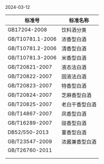 2024-03-12


| 标准号              | 标准名称        |
| ---------------- | ----------- |
| GB17204-2008     | 饮料酒分类<br>   |
| GB/T10781.1-2006 | 浓香型白酒       |
| GB/T10781.2-2006 | 清香型白酒       |
| GB/T10781.3-2006 | 米香型白酒       |
| GB/T20821-2007   | 液态法白酒       |
| GB/T20822-2007   | 固液法白酒<br>   |
| GB/T20823-2007   | 特香型白酒       |
| GB/T20824-2007   | 芝麻香型白酒<br>  |
| GB/T20825-2007   | 老白干香型白酒<br> |
| GB/T14867-2007   | 凤香型白酒       |
| GB/T16289-2007   | 豉香型白酒       |
| DB52/550-2013    | 董香型白酒       |
| GB/T23547-2009   | 浓酱兼香型白酒<br> |
| GB/T26760-2011   |             |
|                  |             |
|                  |             |

